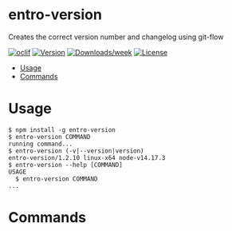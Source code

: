 entro-version
=============

Creates the correct version number and changelog using git-flow

[![oclif](https://img.shields.io/badge/cli-oclif-brightgreen.svg)](https://oclif.io)
[![Version](https://img.shields.io/npm/v/entro-version.svg)](https://npmjs.org/package/entro-version)
[![Downloads/week](https://img.shields.io/npm/dw/entro-version.svg)](https://npmjs.org/package/entro-version)
[![License](https://img.shields.io/npm/l/entro-version.svg)](https://github.com/entrostat/entro-version/blob/master/package.json)

<!-- toc -->
* [Usage](#usage)
* [Commands](#commands)
<!-- tocstop -->
# Usage
<!-- usage -->
```sh-session
$ npm install -g entro-version
$ entro-version COMMAND
running command...
$ entro-version (-v|--version|version)
entro-version/1.2.10 linux-x64 node-v14.17.3
$ entro-version --help [COMMAND]
USAGE
  $ entro-version COMMAND
...
```
<!-- usagestop -->
# Commands
<!-- commands -->

<!-- commandsstop -->
